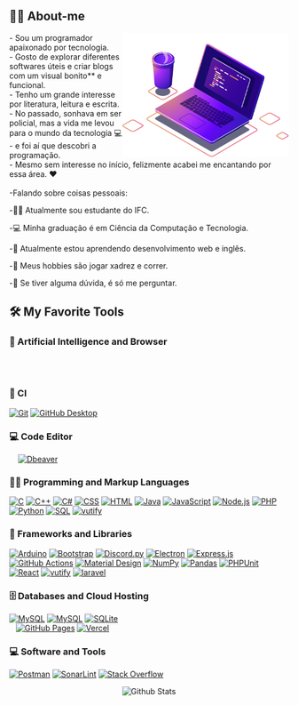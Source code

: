 

<summary><h2>🙋‍♂️ About-me</h2></summary>
<img align="right" alt="jpg" width="300px" src="https://github.com/paulo7646/paulo7646/blob/main/SRC/computer-illustration.png" />
- Sou um programador apaixonado por tecnologia.
  <br />
- Gosto de explorar diferentes softwares úteis e criar blogs com um visual bonito** e funcional.
   <br />
- Tenho um grande interesse por literatura, leitura e escrita.
   <br />
- No passado, sonhava em ser policial, mas a vida me levou para o mundo da tecnologia 💻
   <br />
- e foi aí que descobri a programação.
   <br />
- Mesmo sem interesse no início, felizmente acabei me encantando por essa área. ❤️
   <br />
   <br />
-Falando sobre coisas pessoais:

-👨‍🏛 Atualmente sou estudante do IFC.

-💻 Minha graduação é em Ciência da Computação e Tecnologia.

-🌱 Atualmente estou aprendendo desenvolvimento web e inglês.

-🤔 Meus hobbies são jogar xadrez e correr.

-💬 Se tiver alguma dúvida, é só me perguntar.


  <summary><h2>🛠️ My Favorite Tools</h2></summary>

  <h3>🤖 Artificial Intelligence and  Browser</h3>
   <p>
    <a href="#"><img alt="" src="https://img.shields.io/badge/ChatGPT-74aa9c?logo=openai&logoColor=white"></a>
    <a href="#"><img alt="" src="https://img.shields.io/badge/GitHub%20Copilot-000?logo=githubcopilot&logoColor=fff"></a>
    <a href="#"><img alt="" src="https://img.shields.io/badge/GitHub%20Copilot-000?logo=githubcopilot&logoColor=fff"></a>
       <br />
    <a href="#"><img alt="" src="https://img.shields.io/badge/Opera%20GX-EE2950?logo=operagx&logoColor=fff"></a>
    <a href="#"><img alt="" src="https://img.shields.io/badge/Google%20Chrome-4285F4?logo=GoogleChrome&logoColor=white"></a>
  </p>


  <h3>🔎 CI</h3>
   <p>
    <a href="#"><img alt="Git" src="https://img.shields.io/badge/Git-F05033.svg?logo=git&logoColor=white"></a>
    <a href="#"><img alt="GitHub Desktop" src="https://img.shields.io/badge/GitHub%20Desktop-8034A9.svg?logo=github&logoColor=white"></a>
    <a href="#"><img alt="" src="https://img.shields.io/badge/Bitbucket_Pipelines-0052CC?logo=bitbucket&logoColor=white"></a>
    <a href="#"><img alt="" src="https://img.shields.io/badge/GitLab%20CI-FC6D26?logo=gitlab&logoColor=fff"></a>
  </p>

  <h3>💻 Code Editor</h3>
   <p>
    <a href="#"><img alt="" src="https://img.shields.io/badge/CodePen-white?&logo=codepen&logoColor=black"></a>
     <a href="#"><img alt="" src="https://img.shields.io/badge/IntelliJIDEA-000000.svg?logo=intellij-idea&logoColor=white"></a>
    <a href="#"><img alt="" src="https://custom-icon-badges.demolab.com/badge/Visual%20Studio-5C2D91.svg?&logo=visualstudio&logoColor=white"></a>
     <a href="#"><img alt="" src="https://custom-icon-badges.demolab.com/badge/Visual%20Studio%20Code-0078d7.svg?logo=vsc&logoColor=white"></a>
       <a href="#"><img alt="Dbeaver" src="https://custom-icon-badges.demolab.com/badge/-Dbeaver-372923?logo=dbeaver-mono&logoColor=white"></a>
  </p>

  <h3>👨‍💻 Programming and Markup Languages</h3>

  <p>
      <a href="https://github.com/search?q=user%3ADenverCoder1+language%3Ac"><img alt="C" src="https://custom-icon-badges.demolab.com/badge/C-03599C.svg?logo=c-in-hexagon&logoColor=white"></a>
      <a href="https://github.com/search?q=user%3ADenverCoder1+language%3Acpp"><img alt="C++" src="https://custom-icon-badges.demolab.com/badge/C++-9C033A.svg?logo=cpp2&logoColor=white"></a>
      <a href="https://github.com/search?q=user%3ADenverCoder1+language%3Acsharp"><img alt="C#" src="https://custom-icon-badges.demolab.com/badge/C%23-68217A.svg?logo=cs2&logoColor=white"></a>
      <a href="https://github.com/search?q=user%3ADenverCoder1+language%3Acss"><img alt="CSS" src="https://img.shields.io/badge/CSS-1572B6.svg?logo=css3&logoColor=white"></a>
      <a href="https://github.com/search?q=user%3ADenverCoder1+language%3Ahtml"><img alt="HTML" src="https://img.shields.io/badge/HTML-E34F26.svg?logo=html5&logoColor=white"></a>
      <a href="https://github.com/search?q=user%3ADenverCoder1+language%3Ajava"><img alt="Java" src="https://custom-icon-badges.demolab.com/badge/Java-007396.svg?logo=java&logoColor=white"></a>
      <a href="https://github.com/search?q=user%3ADenverCoder1+language%3Ajavascript"><img alt="JavaScript" src="https://img.shields.io/badge/JavaScript-F7DF1E.svg?logo=javascript&logoColor=black"></a>
      <a href="https://github.com/search?q=user%3ADenverCoder1+language%3Ajavascript"><img alt="Node.js" src="https://img.shields.io/badge/Node.js-43853D.svg?logo=node.js&logoColor=white"></a>
      <a href="https://github.com/search?q=user%3ADenverCoder1+language%3Aphp"><img alt="PHP" src="https://img.shields.io/badge/PHP-777BB4.svg?logo=php&logoColor=white"></a>
      <a href="https://github.com/search?q=user%3ADenverCoder1+language%3Apython"><img alt="Python" src="https://img.shields.io/badge/Python-14354C.svg?logo=python&logoColor=white"></a>
      <a href="https://github.com/search?q=user%3ADenverCoder1+language%3Asql"><img alt="SQL" src="https://custom-icon-badges.demolab.com/badge/SQL-025E8C.svg?logo=database&logoColor=white"></a>
    <a href="#"><img alt="vutify" src="https://img.shields.io/badge/Vue.js-4FC08D?logo=vuedotjs&logoColor=fff"></a>
  </p>

  <h3>🧰 Frameworks and Libraries</h3>

  <p>
      <a href="#"><img alt="Arduino" src="https://img.shields.io/badge/-Arduino-00979D?logo=Arduino&logoColor=white"></a>
      <a href="#"><img alt="Bootstrap" src="https://img.shields.io/badge/Bootstrap-7952B3.svg?logo=bootstrap&logoColor=white"></a>
      <a href="#"><img alt="Discord.py" src="https://custom-icon-badges.demolab.com/badge/Discord.py-0d1620.svg?logo=dpy"></a>
      <a href="#"><img alt="Electron" src="https://img.shields.io/badge/Electron-20232e.svg?logo=electron&logoColor=white"></a>
      <a href="#"><img alt="Express.js" src="https://img.shields.io/badge/Express.js-404d59.svg?logo=express&logoColor=white"></a>
      <a href="#"><img alt="GitHub Actions" src="https://img.shields.io/badge/GitHub%20Actions-2671E5.svg?logo=github%20actions&logoColor=white"></a>
      <a href="#"><img alt="Material Design" src="https://img.shields.io/badge/Material%20Design-0081CB.svg?logo=material-design&logoColor=white"></a>
      <a href="#"><img alt="NumPy" src="https://img.shields.io/badge/Numpy-013243.svg?logo=numpy&logoColor=white"></a>
      <a href="#"><img alt="Pandas" src="https://img.shields.io/badge/Pandas-150458.svg?logo=pandas&logoColor=white"></a>
      <a href="#"><img alt="PHPUnit" src="https://custom-icon-badges.demolab.com/badge/PHPUnit-366488.svg?logo=test-tube&logoColor=white"></a>
      <a href="#"><img alt="React" src="https://img.shields.io/badge/React-20232a.svg?logo=react&logoColor=%2361DAFB"></a>
     <a href="#"><img alt="vutify" src="https://img.shields.io/badge/Vuetify-1867C0?logo=vuetify&logoColor=fff"></a>
    <a href="#"><img alt="laravel" src="https://img.shields.io/badge/Laravel-%23FF2D20.svg?logo=laravel&logoColor=white"></a>
  </p>

  <h3>🗄️ Databases and Cloud Hosting</h3>

  <p>
      <a href="#"><img alt="MySQL" src="https://img.shields.io/badge/Postgres-%23316192.svg?logo=postgresql&logoColor=white"></a>
      <a href="#"><img alt="MySQL" src="https://img.shields.io/badge/MySQL-00f.svg?logo=mysql&logoColor=white"></a>
      <a href="#"><img alt="SQLite" src ="https://img.shields.io/badge/SQLite-07405e.svg?logo=sqlite&logoColor=white"></a>
   <br />
      <a href="#"><img alt="" src="https://custom-icon-badges.demolab.com/badge/AWS-%23FF9900.svg?logo=aws&logoColor=white"></a>
      <a href="#"><img alt="" src="https://img.shields.io/badge/Google%20Cloud-%234285F4.svg?logo=google-cloud&logoColor=white"></a>
      <a href="#"><img alt="" src="https://img.shields.io/badge/Heroku-430098?logo=heroku&logoColor=fffe"></a>
      <a href="#"><img alt="GitHub Pages" src="https://img.shields.io/badge/GitHub%20Pages-327FC7.svg?logo=github&logoColor=white"></a>
      <a href="#"><img alt="Vercel" src="https://img.shields.io/badge/Vercel-000000.svg?logo=vercel&logoColor=white"></a>
  </p>

  <h3>💻 Software and Tools</h3>

  <p>
      <a href="#"><img alt="Postman" src="https://img.shields.io/badge/Postman-FF6C37?logo=postman&logoColor=white"></a>
      <a href="#"><img alt="SonarLint" src="https://img.shields.io/badge/-SonarLint-CB2029?logo=sonarlint&logoColor=white"></a>
      <a href="#"><img alt="Stack Overflow" src="https://img.shields.io/badge/-Stack%20Overflow-FE7A16?logo=stack-overflow&logoColor=white"></a>
  </p>

<p align="center">
        <img src="https://raw.githubusercontent.com/mayhemantt/mayhemantt/Update/svg/Bottom.svg" alt="Github Stats" />
</p>
